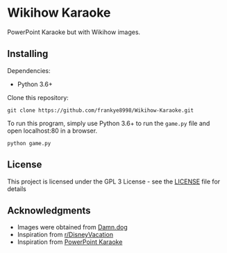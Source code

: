 # Wikihow Karaoke

PowerPoint Karaoke but with Wikihow images.

## Installing

Dependencies:
* Python 3.6+

Clone this repository:

```
git clone https://github.com/frankye8998/Wikihow-Karaoke.git
```

To run this program, simply use Python 3.6+ to run the `game.py` file and open localhost:80 in a browser.

```
python game.py
```

## License

This project is licensed under the GPL 3 License - see the [LICENSE](LICENSE) file for details

## Acknowledgments

* Images were obtained from [Damn.dog](https://github.com/jaydenkieran/Damn-Dog/)
* Inspiration from [r/DisneyVacation](https://www.reddit.com/r/DisneyVacation)
* Inspiration from [PowerPoint Karaoke](https://en.wikipedia.org/wiki/PowerPoint_Karaoke)

